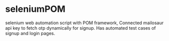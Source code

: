 # seleniumPOM
selenium web automation script with POM framework,
Connected mailosaur api key to fetch otp dynamically for signup.
Has automated test cases of signup and login pages.
